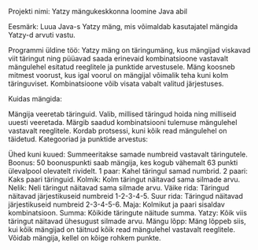 Projekti nimi: Yatzy mängukeskkonna loomine Java abil

Eesmärk: Luua Java-s Yatzy mäng, mis võimaldab kasutajatel mängida Yatzy-d arvuti vastu.

Programmi üldine töö: Yatzy mäng on täringumäng, kus mängijad viskavad viit täringut ning püüavad saada erinevaid kombinatsioone vastavalt mängulehel esitatud reeglitele ja punktide arvestusele. Mäng koosneb mitmest voorust, kus igal voorul on mängijal võimalik teha kuni kolm täringuviset. Kombinatsioone võib visata vabalt valitud järjestuses.

Kuidas mängida:

Mängija veeretab täringuid.
Valib, millised täringud hoida ning milliseid uuesti veeretada.
Märgib saadud kombinatsiooni tulemuse mängulehel vastavalt reeglitele.
Kordab protsessi, kuni kõik read mängulehel on täidetud.
Kategooriad ja punktide arvestus:

Ühed kuni kuued: Summeeritakse samade numbreid vastavalt täringutele.
Boonus: 50 boonuspunkti saab mängija, kes kogub vähemalt 63 punkti ülevalpool olevatelt rividelt.
1 paar: Kahel täringul samad numbrid.
2 paari: Kaks paari täringuid.
Kolmik: Kolm täringut näitavad sama silmade arvu.
Nelik: Neli täringut näitavad sama silmade arvu.
Väike rida: Täringud näitavad järjestikuseid numbreid 1-2-3-4-5.
Suur rida: Täringud näitavad järjestikuseid numbreid 2-3-4-5-6.
Maja: Kolmikut ja paari sisaldav kombinatsioon.
Summa: Kõikide täringute näitude summa.
Yatzy: Kõik viis täringut näitavad ühesugust silmade arvu.
Mängu lõpp: Mäng lõppeb siis, kui kõik mängijad on täitnud kõik read mängulehel vastavalt reeglitele. Võidab mängija, kellel on kõige rohkem punkte.
